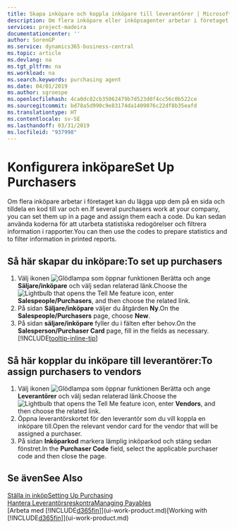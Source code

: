 ```yaml
---
title: Skapa inköpare och koppla inköpare till leverantörer | Microsoft Docs
description: Om flera inköpare eller inköpsagenter arbetar i företaget kan du sortera dem för statistiska analyser.
services: project-madeira
documentationcenter: ''
author: SorenGP
ms.service: dynamics365-business-central
ms.topic: article
ms.devlang: na
ms.tgt_pltfrm: na
ms.workload: na
ms.search.keywords: purchasing agent
ms.date: 04/01/2019
ms.author: sgroespe
ms.openlocfilehash: 4ca0dc82cb35062479b7d523d0f4cc56c0b522ce
ms.sourcegitcommit: bd78a5d990c9e83174da1409076c22df8b35eafd
ms.translationtype: HT
ms.contentlocale: sv-SE
ms.lasthandoff: 03/31/2019
ms.locfileid: "937998"
---
```

# <a name="set-up-purchasers"></a><span data-ttu-id="eed84-103">Konfigurera inköpare</span><span class="sxs-lookup"><span data-stu-id="eed84-103">Set Up Purchasers</span></span>
<span data-ttu-id="eed84-104">Om flera inköpare arbetar i företaget kan du lägga upp dem på en sida och tilldela en kod till var och en.</span><span class="sxs-lookup"><span data-stu-id="eed84-104">If several purchasers work at your company, you can set them up in a page and assign them each a code.</span></span> <span data-ttu-id="eed84-105">Du kan sedan använda koderna för att utarbeta statistiska redogörelser och filtrera information i rapporter.</span><span class="sxs-lookup"><span data-stu-id="eed84-105">You can then use the codes to prepare statistics and to filter information in printed reports.</span></span>

## <a name="to-set-up-purchasers"></a><span data-ttu-id="eed84-106">Så här skapar du inköpare:</span><span class="sxs-lookup"><span data-stu-id="eed84-106">To set up purchasers</span></span>
1. <span data-ttu-id="eed84-107">Välj ikonen ![Glödlampa som öppnar funktionen Berätta](media/ui-search/search_small.png "Berätta vad du vill göra") och ange **Säljare/inköpare** och välj sedan relaterad länk.</span><span class="sxs-lookup"><span data-stu-id="eed84-107">Choose the ![Lightbulb that opens the Tell Me feature](media/ui-search/search_small.png "Tell me what you want to do") icon, enter **Salespeople/Purchasers**, and then choose the related link.</span></span>
2. <span data-ttu-id="eed84-108">På sidan **Säljare/inköpare** väljer du åtgärden **Ny**.</span><span class="sxs-lookup"><span data-stu-id="eed84-108">On the **Salespeople/Purchasers** page, choose **New**.</span></span>
3. <span data-ttu-id="eed84-109">På sidan **säljare/inköpare** fyller du i fälten efter behov.</span><span class="sxs-lookup"><span data-stu-id="eed84-109">On the **Salesperson/Purchaser Card** page, fill in the fields as necessary.</span></span> [!INCLUDE[tooltip-inline-tip](includes/tooltip-inline-tip_md.md)]

## <a name="to-assign-purchasers-to-vendors"></a><span data-ttu-id="eed84-110">Så här kopplar du inköpare till leverantörer:</span><span class="sxs-lookup"><span data-stu-id="eed84-110">To assign purchasers to vendors</span></span>
1. <span data-ttu-id="eed84-111">Välj ikonen ![Glödlampa som öppnar funktionen Berätta](media/ui-search/search_small.png "Berätta vad du vill göra") och ange **Leverantörer** och välj sedan relaterad länk.</span><span class="sxs-lookup"><span data-stu-id="eed84-111">Choose the ![Lightbulb that opens the Tell Me feature](media/ui-search/search_small.png "Tell me what you want to do") icon, enter **Vendors**, and then choose the related link.</span></span>
2. <span data-ttu-id="eed84-112">Öppna leverantörskortet för den leverantör som du vill koppla en inköpare till.</span><span class="sxs-lookup"><span data-stu-id="eed84-112">Open the relevant vendor card for the vendor that will be assigned a purchaser.</span></span>
3. <span data-ttu-id="eed84-113">På sidan **Inköparkod** markera lämplig inköparkod och stäng sedan fönstret.</span><span class="sxs-lookup"><span data-stu-id="eed84-113">In the **Purchaser Code** field, select the applicable purchaser code and then close the page.</span></span>

## <a name="see-also"></a><span data-ttu-id="eed84-114">Se även</span><span class="sxs-lookup"><span data-stu-id="eed84-114">See Also</span></span>
[<span data-ttu-id="eed84-115">Ställa in inköp</span><span class="sxs-lookup"><span data-stu-id="eed84-115">Setting Up Purchasing</span></span>](purchasing-setup-purchasing.md)  
[<span data-ttu-id="eed84-116">Hantera Leverantörsreskontra</span><span class="sxs-lookup"><span data-stu-id="eed84-116">Managing Payables</span></span>](payables-manage-payables.md)  
<span data-ttu-id="eed84-117">[Arbeta med [!INCLUDE[d365fin](includes/d365fin_md.md)]](ui-work-product.md)</span><span class="sxs-lookup"><span data-stu-id="eed84-117">[Working with [!INCLUDE[d365fin](includes/d365fin_md.md)]](ui-work-product.md)</span></span>
